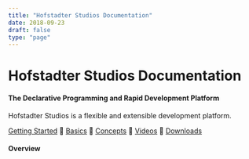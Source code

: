 ```yaml
---
title: "Hofstadter Studios Documentation"
date: 2018-09-23
draft: false
type: "page"
---
```


# Hofstadter Studios Documentation


#### The Declarative Programming and Rapid Development Platform

Hofstadter Studios is a flexible and extensible development platform.

[Getting Started](./getting-started)
🐢
[Basics](./basics)
🐢
[Concepts](./concepts)
🐢
[Videos](https://www.youtube.com/channel/UCG-DPa80f649-KP_LNzAmSQ/playlists)
🐢
[Downloads](https://github.com/hofstadter-io/hof/releases)

#### Overview

